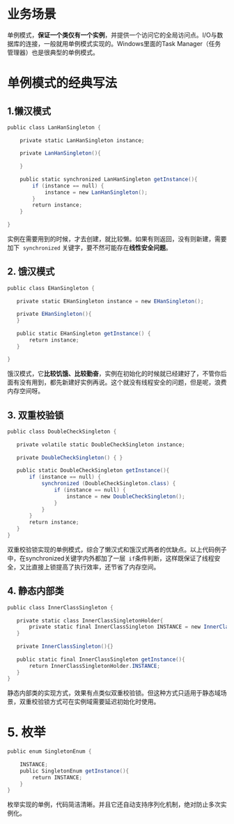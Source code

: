 # 业务场景

单例模式，**保证一个类仅有一个实例**，并提供一个访问它的全局访问点。I/O与数据库的连接，一般就用单例模式实现的。Windows里面的Task Manager（任务管理器）也是很典型的单例模式。

# 单例模式的经典写法

## 1.懒汉模式

```java
public class LanHanSingleton {  
  
    private static LanHanSingleton instance;  
  
    private LanHanSingleton(){  
  
    }  
  
    public static synchronized LanHanSingleton getInstance(){  
        if (instance == null) {  
            instance = new LanHanSingleton();  
        }  
        return instance;  
    }  
  
}
```

实例在需要用到的时候，才去创建，就比较懒。如果有则返回，没有则新建，需要加下  `synchronized` 关键字，要不然可能存在**线性安全问题**。

## 2. 饿汉模式

```java
public class EHanSingleton {  
  
   private static EHanSingleton instance = new EHanSingleton();  
     
   private EHanSingleton(){        
   }  
  
   public static EHanSingleton getInstance() {  
       return instance;  
   }  
     
}
```

饿汉模式，它**比较饥饿、比较勤奋**，实例在初始化的时候就已经建好了，不管你后面有没有用到，都先新建好实例再说。这个就没有线程安全的问题，但是呢，浪费内存空间呀。

## 3. 双重校验锁

```java
public class DoubleCheckSingleton {  
  
   private volatile static DoubleCheckSingleton instance;  
  
   private DoubleCheckSingleton() { }  
     
   public static DoubleCheckSingleton getInstance(){  
       if (instance == null) {  
           synchronized (DoubleCheckSingleton.class) {  
               if (instance == null) {  
                   instance = new DoubleCheckSingleton();  
               }  
           }  
       }  
       return instance;  
   }  
}
```

双重校验锁实现的单例模式，综合了懒汉式和饿汉式两者的优缺点。以上代码例子中，在synchronized关键字内外都加了一层  `if`条件判断，这样既保证了线程安全，又比直接上锁提高了执行效率，还节省了内存空间。

## 4. 静态内部类

```java
public class InnerClassSingleton {  
  
   private static class InnerClassSingletonHolder{  
       private static final InnerClassSingleton INSTANCE = new InnerClassSingleton();  
   }  
  
   private InnerClassSingleton(){}  
     
   public static final InnerClassSingleton getInstance(){  
       return InnerClassSingletonHolder.INSTANCE;  
   }  
}
```

静态内部类的实现方式，效果有点类似双重校验锁。但这种方式只适用于静态域场景，双重校验锁方式可在实例域需要延迟初始化时使用。

# 5. 枚举

```java
public enum SingletonEnum {  
  
    INSTANCE;  
    public SingletonEnum getInstance(){  
        return INSTANCE;  
    }  
}
```

枚举实现的单例，代码简洁清晰。并且它还自动支持序列化机制，绝对防止多次实例化。
